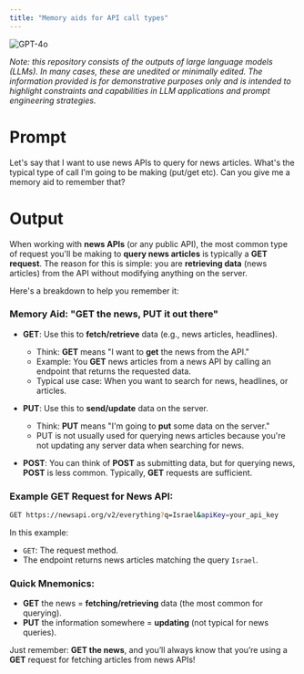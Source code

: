 ```yaml
---
title: "Memory aids for API call types"
---
```

![GPT-4o](https://img.shields.io/badge/GPT--4o-3333FF?style=for-the-badge&logo=openai&logoColor=white)



*Note: this repository consists of the outputs of large language models (LLMs). In many cases, these are unedited or minimally edited. The information provided is for demonstrative purposes only and is intended to highlight constraints and capabilities in LLM applications and prompt engineering strategies.*


# Prompt

Let's say that I want to use news APIs to query for news articles. What's the typical type of call I'm going to be making (put/get etc). Can you give me a memory aid to remember that?

# Output
When working with **news APIs** (or any public API), the most common type of request you'll be making to **query news articles** is typically a **GET request**. The reason for this is simple: you are **retrieving data** (news articles) from the API without modifying anything on the server.

Here's a breakdown to help you remember it:

### Memory Aid: **"GET the news, PUT it out there"**

- **GET**: Use this to **fetch/retrieve** data (e.g., news articles, headlines).
  - Think: **GET** means "I want to **get** the news from the API."
  - Example: You **GET** news articles from a news API by calling an endpoint that returns the requested data.
  - Typical use case: When you want to search for news, headlines, or articles.

- **PUT**: Use this to **send/update** data on the server.
  - Think: **PUT** means "I'm going to **put** some data on the server."
  - PUT is not usually used for querying news articles because you're not updating any server data when searching for news.

- **POST**: You can think of **POST** as submitting data, but for querying news, **POST** is less common. Typically, **GET** requests are sufficient.

### Example GET Request for News API:
```bash
GET https://newsapi.org/v2/everything?q=Israel&apiKey=your_api_key
```

In this example:
- `GET`: The request method.
- The endpoint returns news articles matching the query `Israel`.

### Quick Mnemonics:
- **GET** the news = **fetching/retrieving** data (the most common for querying).
- **PUT** the information somewhere = **updating** (not typical for news queries).

Just remember: **GET the news**, and you’ll always know that you’re using a **GET** request for fetching articles from news APIs!